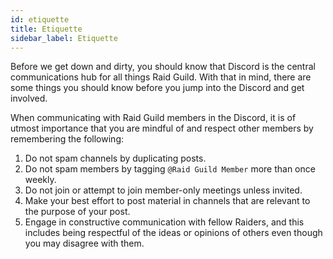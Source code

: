 ```yaml
---
id: etiquette
title: Etiquette
sidebar_label: Etiquette
---
```


Before we get down and dirty, you should know that Discord is the central communications hub for all things Raid Guild.  With that in mind, there are some things you should know before you jump into the Discord and get involved.

When communicating with Raid Guild members in the Discord, it is of utmost importance that you are mindful of and respect other members by remembering the following: 

1. Do not spam channels by duplicating posts.
2. Do not spam members by tagging `@Raid Guild Member` more than once weekly.
3. Do not join or attempt to join member-only meetings unless invited.
4. Make your best effort to post material in channels that are relevant to the purpose of your post.
5. Engage in constructive communication with fellow Raiders, and this includes being respectful of the ideas or opinions of others even though you may disagree with them.
